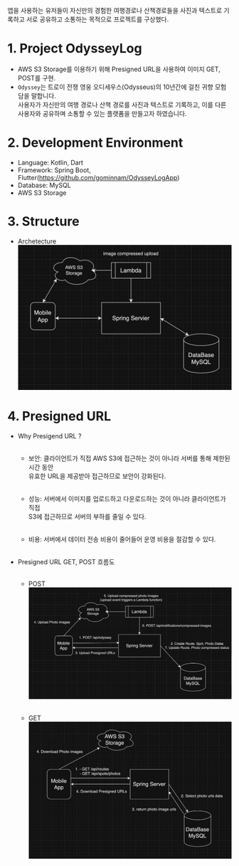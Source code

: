 
 앱을 사용하는 유저들이 자신만의 경험한 여행경로나 산책경로들을 사진과 텍스트로 기록하고 서로 공유하고 소통하는 목적으로 프로젝트를 구상했다.

# 1. Project OdysseyLog

- AWS S3 Storage를 이용하기 위해 Presigned URL을 사용하여 이미지 GET, POST를 구현.
- `Odyssey`는  트로이 전쟁 영웅 오디세우스(Odysseus)의 10년간에 걸친 귀향 모험담을 말합니다.</br>
  사용자가 자신만의 여행 경로나 산책 경로를 사진과 텍스트로 기록하고, 이를 다른 사용자와 공유하며 소통할 수 있는 플랫폼을 만들고자 하였습니다.


# 2. Development Environment

- Language: Kotlin, Dart
- Framework: Spring Boot, Flutter(https://github.com/gominnam/OdysseyLogApp)
- Database: MySQL
- AWS S3 Storage

# 3. Structure

- Archetecture </br>
   <img src="src/main/resources/static/architecture.png" alt="structure" width="600"/></br>


# 4. Presigned URL

- Why Presigend URL ?</br></br>

    - 보안: 클라이언트가 직접 AWS S3에 접근하는 것이 아니라 서버를 통해 제한된 시간 동안</br>
           유효한 URL을 제공받아 접근하므로 보안이 강화된다.</br></br>
  
    - 성능: 서버에서 이미지를 업로드하고 다운로드하는 것이 아니라 클라이언트가 직접</br>
           S3에 접근하므로 서버의 부하를 줄일 수 있다.</br></br>

    - 비용: 서버에서 데이터 전송 비용이 줄어들어 운영 비용을 절감할 수 있다.</br></br>

- Presigned URL GET, POST 흐름도</br></br>

     - POST</br>
       <img src="src/main/resources/static/presigned_url_post.png" alt="structure" width="600"/></br></br>

     - GET</br>
       <img src="src/main/resources/static/presigned_url_get.png" alt="structure" width="600"/></br></br>

       